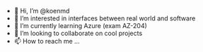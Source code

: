 - 👋 Hi, I’m @koenmd
- 👀 I’m interested in interfaces between real world and software
- 🌱 I’m currently learning Azure (exam AZ-204)
- 💞️ I’m looking to collaborate on cool projects
- 📫 How to reach me ...

<!---
koenmd/koenmd is a ✨ special ✨ repository because its `README.md` (this file) appears on your GitHub profile.
You can click the Preview link to take a look at your changes.
--->
